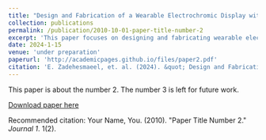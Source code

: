 ```yaml
---
title: "Design and Fabrication of a Wearable Electrochromic Display with 100 Pixels and a Seven-Segment Configuration"
collection: publications
permalink: /publication/2010-10-01-paper-title-number-2
excerpt: 'This paper focuses on designing and fabricating wearable electrochromic displays.'
date: 2024-1-15
venue: 'under preparation'
paperurl: 'http://academicpages.github.io/files/paper2.pdf'
citation: 'E. Zadehesmaeel, et. al. (2024). &quot; Design and Fabrication of a Wearable Electrochromic Display with 100 Pixels and a Seven-Segment Configuration.&quot; <i>NA</i>.'
---
```

This paper is about the number 2. The number 3 is left for future work.

[Download paper here](http://academicpages.github.io/files/paper2.pdf)

Recommended citation: Your Name, You. (2010). "Paper Title Number 2." <i>Journal 1</i>. 1(2).

